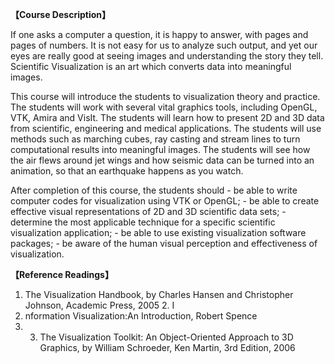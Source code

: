 **【Course Description】**

If one asks a computer a question, it is happy to answer, with pages and pages of numbers. It is not easy for us to analyze such output, and yet our eyes are really good at seeing images and understanding the story they tell. Scientific Visualization is an art which converts data into meaningful images. 

This course will introduce the students to visualization theory and practice. The students will work with several vital graphics tools, including OpenGL, VTK, Amira and VisIt. The students will learn how to present 2D and 3D data from scientific, engineering and medical applications. The students will use methods such as marching cubes, ray casting and stream lines to turn computational results into meaningful images. The students will see how the air flews around jet wings and how seismic data can be turned into an animation, so that an earthquake happens as you watch. 

After completion of this course, the students should - be able to write computer codes for visualization using VTK or OpenGL; - be able to create effective visual representations of 2D and 3D scientific data sets; - determine the most applicable technique for a specific scientific visualization application; - be able to use existing visualization software packages; - be aware of the human visual perception and effectiveness of visualization. 



**【Reference Readings】**

1. The Visualization Handbook, by Charles Hansen and Christopher Johnson, Academic Press, 2005 2. I
2. nformation Visualization:An Introduction, Robert Spence 
3. 3. The Visualization Toolkit: An Object-Oriented Approach to 3D Graphics, by William Schroeder, Ken Martin, 3rd Edition, 2006 
